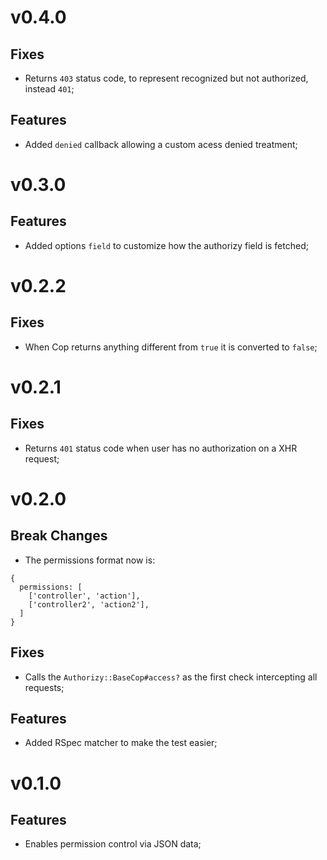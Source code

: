 # v0.4.0

## Fixes

- Returns `403` status code, to represent recognized but not authorized, instead `401`;

## Features

- Added `denied` callback allowing a custom acess denied treatment;

# v0.3.0

## Features

- Added options `field` to customize how the authorizy field is fetched;

# v0.2.2

## Fixes

- When Cop returns anything different from `true` it is converted to `false`;

# v0.2.1

## Fixes

- Returns `401` status code when user has no authorization on a XHR request;

# v0.2.0

## Break Changes

- The permissions format now is:

```
{
  permissions: [
    ['controller', 'action'],
    ['controller2', 'action2'],
  ]
}
```

## Fixes

- Calls the `Authorizy::BaseCop#access?` as the first check intercepting all requests;

## Features

- Added RSpec matcher to make the test easier;

# v0.1.0

## Features

- Enables permission control via JSON data;
